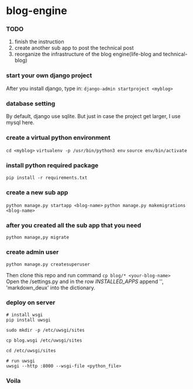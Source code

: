 # blog-engine



### TODO
1. finish the instruction
2. create another sub app to post the technical post
3. reorganize the infrastructure of the blog engine(life-blog and technical-blog)


### start your own django project
After you install django, type in:
`django-admin startproject <myblog>`

### database setting
By default, django use sqlite. But just in case the project get larger, I use mysql here.

### create a virtual python environment
`cd <myblog>`
`virtualenv -p /usr/bin/python3 env`
`source env/bin/activate`

### install python required package
`pip install -r requirements.txt`

### create a new sub app
`python manage.py startapp <blog-name>`
`python manage.py makemigrations <blog-name>`

### after you created all the sub app that you need
`python manage,py migrate`

### create admin user
`python manage.py createsuperuser`

Then clone this repo and run command `cp blog/* <your-blog-name>`  
Open the <blog>/settings.py and in the row *INSTALLED_APPS* append '<blog-name>', 'markdown_deux' into the dictionary.


### deploy on server
```
# install wsgi
pip install uwsgi

sudo mkdir -p /etc/uwsgi/sites

cp blog.wsgi /etc/uwsgi/sites

cd /etc/uwsgi/sites

# run uwsgi
uwsgi --http :8000 --wsgi-file <python_file>
```



### Voila
